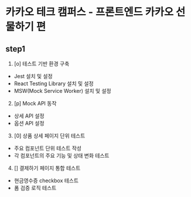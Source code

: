 # 카카오 테크 캠퍼스 - 프론트엔드 카카오 선물하기 편

## step1

1. [o] 테스트 기반 환경 구축

- Jest 설치 및 설정
- React Testing Library 설치 및 설정
- MSW(Mock Service Worker) 설치 및 설정

2. [p] Mock API 동작

- 상세 API 설정
- 옵션 API 설정

3. [0] 상품 상세 페이지 단위 테스트

- 주요 컴포넌트 단위 테스트 작성
- 각 컴포넌트의 주요 기능 및 상태 변화 테스트

4. [] 결제하기 페이지 통합 테스트

- 현금영수증 checkbox 테스트
- 폼 검증 로직 테스트
